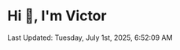 <h1>Hi 👋, I'm Victor </h1>

<!--RECENT_ACTIVITY:start-->
<!--RECENT_ACTIVITY:end-->

<!--RECENT_ACTIVITY:last_update-->
Last Updated: Tuesday, July 1st, 2025, 6:52:09 AM
<!--RECENT_ACTIVITY:last_update_end-->
